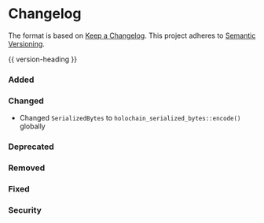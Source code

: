 # Changelog
The format is based on [Keep a Changelog](https://keepachangelog.com/en/1.0.0/).
This project adheres to [Semantic Versioning](https://semver.org/spec/v2.0.0.html).

{{ version-heading }}

### Added

### Changed

- Changed `SerializedBytes` to `holochain_serialized_bytes::encode()` globally

### Deprecated

### Removed

### Fixed

### Security
